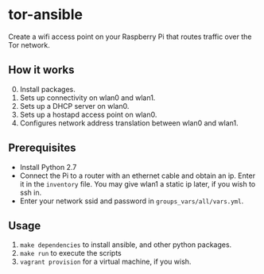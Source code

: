 tor-ansible
===========
Create a wifi access point on your Raspberry Pi that routes traffic over the Tor network.

How it works
------------
0. Install packages.
1. Sets up connectivity on wlan0 and wlan1.
2. Sets up a DHCP server on wlan0.
3. Sets up a hostapd access point on wlan0.
4. Configures network address translation between wlan0 and wlan1.

Prerequisites
-------------
* Install Python 2.7
* Connect the Pi to a router with an ethernet cable and obtain an ip. Enter it in the ```inventory``` file. You may
give wlan1 a static ip later, if you wish to ssh in.
* Enter your network ssid and password in ```groups_vars/all/vars.yml```.

Usage
-----
1. ```make dependencies``` to install ansible, and other python packages.
2. ```make run``` to execute the scripts
3. ```vagrant provision``` for a virtual machine, if you wish.

